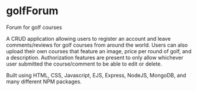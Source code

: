 # golfForum
Forum for golf courses

A CRUD application allowing users to register an account and leave comments/reviews for golf courses from around the world. 
Users can also upload their own courses that feature an image, price per round of golf, and a description.
Authorization features are present to only allow whichever user submitted the course/comment to be able to edit or delete.

Built using HTML, CSS, Javascript, EJS, Express, NodeJS, MongoDB, and many different NPM packages.
